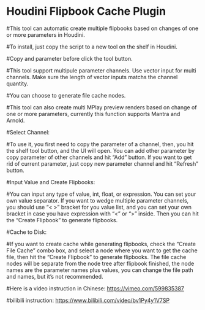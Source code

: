 # Houdini Flipbook Cache Plugin
#This tool can automatic create multiple flipbooks based on changes of one or more parameters in Houdini.

#To install, just copy the script to a new tool on the shelf in Houdini.

#Copy and parameter before click the tool button.

#This tool support multipule parameter channels. Use vector input for multi channels. Make sure the length of vector inputs matchs the channel quantity. 

#You can choose to generate file cache nodes. 

#This tool can also create multi MPlay preview renders based on change of one or more parameters, currently this function supports Mantra and Arnold.

#Select Channel:

#To use it, you first need to copy the parameter of a channel, then, you hit the shelf tool button, and the UI will open. You can add other parameter by copy parameter of other channels and hit “Add” button. If you want to get rid of current parameter, just copy new parameter channel and hit “Refresh” button.

#Input Value and Create Flipbooks:

#You can input any type of value, int, float, or expression. You can set your own value separator. If you want to wedge multiple parameter channels, you should use “< >” bracket for you value list, and you can set your own bracket in case you have expression with “<” or “>” inside. Then you can hit the “Create Flipbook” to generate flipbooks.

#Cache to Disk:

#If you want to create cache while generating flipbooks, check the “Create File Cache” combo box, and select a node where you want to get the cache file, then hit the “Create Flipbook” to generate flipbooks. The file cache nodes will be separate from the node tree after flipbook finished, the node names are the parameter names plus values, you can change the file path and names, but it’s not recommended.

#Here is a video instruction in Chinese: https://vimeo.com/599835387

#bilibili instruction: https://www.bilibili.com/video/bv1Py4y1V7SP
